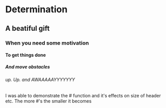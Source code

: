 # Determination

## A beatiful gift 

### When you need some motivation 

#### To get things done 

##### And move obstacles 

###### up. Up. and AWAAAAAYYYYYYY

I was able to demonstrate the # function and it's effects on size of header etc. The more #'s the smaller it becomes 
